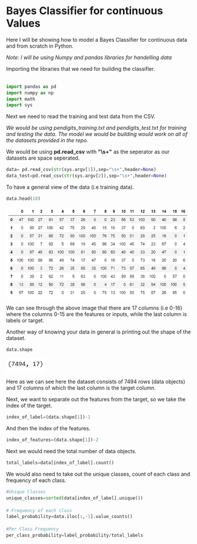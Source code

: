 # Bayes Classifier for continuous Values

Here I will be showing how to model a Bayes Classifier for continuous data and from scratch in Python.

*Note: I will be using Numpy and pandas libraries for handelling data*

Importing the libraries that we need for building the classifier.

```python

import pandas as pd
import numpy as np
import math
import sys

```

Next we need to read the training and test data from the CSV. 

*We would be using pendigits_training.txt and pendigits_test.txt for training and testing the data. The model we would be building would work on all of the datasets provided in the repo.*

We would be using **pd.read_csv** with **"\s+"** as the seperator as our datasets are space seperated.
```python
data= pd.read_csv(str(sys.argv[1]),sep="\s+",header=None)
data_test=pd.read_csv(str(sys.argv[2]),sep="\s+",header=None)

``` 

To have a general view of the data (i.e training data).
```python
data.head(10)
```
![Image of 10 rows of training data](https://github.com/AkshayShenvi/MachineLearningConcepts/blob/master/Bayes%20Classifier/Images/data_example.PNG)

We can see through the above image that there are 17 columns (i.e 0-16) where the columns 0-15 are the features or inputs, while the last column is labels or target.

Another way of knowing your data in general is printing out the shape of the dataset.

```python
data.shape
```
![Image of Shape of the dataset](https://github.com/AkshayShenvi/MachineLearningConcepts/blob/master/Bayes%20Classifier/Images/data_shape.PNG)

Here as we can see here the dataset consists of 7494 rows (data objects) and 17 columns of which the last column is the target column.

Next, we want to separate out the features from the target, so we take the index of the target.

```python
index_of_label=(data.shape[1])-1
```
And then the index of the features.
```python
index_of_features=(data.shape[1])-2
```

Next we would need the total number of data objects.
```python
total_labels=data[index_of_label].count()
```

We would also need to take out the unique classes, count of each class and frequency of each class.
```python
#Unique Classes
unique_classes=sorted(data[index_of_label].unique())

# Frequency of each class
label_probability=data.iloc[:,-1].value_counts()

#Per Class Frequency
per_class_probability=label_probability/total_labels
```

